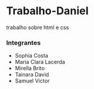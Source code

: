 # Trabalho-Daniel
trabalho sobre html e css


### Integrantes
- Sophia Costa
- Maria Clara Lacerda
- Mirella Brito
- Tainara David
- Samuel Victor
